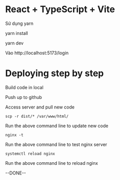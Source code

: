 # React + TypeScript + Vite

Sử dụng yarn 

yarn install

yarn dev

Vào http://localhost:5173/login


# Deploying step by step

Build code in local

Push up to github

Access server and pull new code

`scp -r dist/* /var/www/html/`

Run the above command line to update new code

`nginx -t`

Run the above command line to test nginx server

`systemctl reload nginx`

Run the above command line to reload nginx

--DONE--
